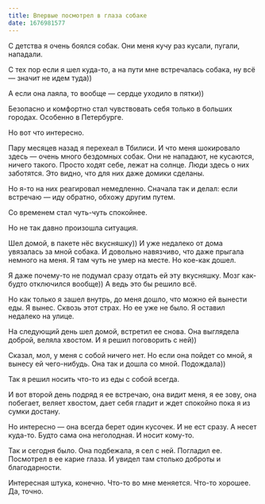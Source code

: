 ```yaml
---
title: Впервые посмотрел в глаза собаке
date: 1676981577
---
```


С детства я очень боялся собак. Они меня кучу раз кусали, пугали, нападали.

С тех пор если я шел куда-то, а на пути мне встречалась собака, ну всё — значит не идем туда))

А если она лаяла, то вообще — сердце уходило в пятки))

Безопасно и комфортно стал чувствовать себя только в больших городах. Особенно в Петербурге.

Но вот что интересно.

Пару месяцев назад я перехеал в Тбилиси. И что меня шокировало здесь — очень много бездомных собак. Они не нападают, не кусаются, ничего такого. Просто ходят себе, лежат на солнце. Люди здесь о них заботятся. Это видно, что для них даже домики
сделаны.

Но я-то на них реагировал немедленно. Сначала так и делал: если встречаю — иду обратно, обхожу другим путем.

Со временем стал чуть-чуть спокойнее.

Но не так давно произошла ситуация.

Шел домой, в пакете нёс вкусняшку)) И уже недалеко от дома увязалась за мной собака. И довольно навязчиво, что даже прыгала немного на меня. Я там чуть не умер на месте. Но кое-как дошел.

Я даже почему-то не подумал сразу отдать ей эту вкусняшку. Мозг как-будто отключился вообще)) А ведь это бы решило всё.

Но как только я зашел внутрь, до меня дошло, что можно ей вынести еды. Я вынес. Сквозь этот страх. Но ее уже не было. Я оставил недалеко на улице.

На следующий день шел домой, встретил ее снова. Она выглядела доброй, веляла хвостом. И я решил поговорить с ней))

Сказал, мол, у меня с собой ничего нет. Но если она пойдет со мной, я вынесу ей чего-нибудь. Она так и дошла со мной. Подождала))

Так я решил носить что-то из еды с собой всегда.

И вот второй день подряд я ее встречаю, она видит меня, я ее зову, она побегает, веляет хвостом, дает себя гладит и ждет спокойно пока я из сумки достану.

Но интересно — она всегда берет один кусочек. И не ест сразу. А несет куда-то. Будто сама она неголодная. И носит кому-то.

Так и сегодня было. Она подбежала, я сел с ней. Погладил ее. Посмотрел в ее карие глаза. И увидел там столько доброты и благодарности.

Интересная штука, конечно. Что-то во мне меняется. Что-то хорошее. Да, точно.
